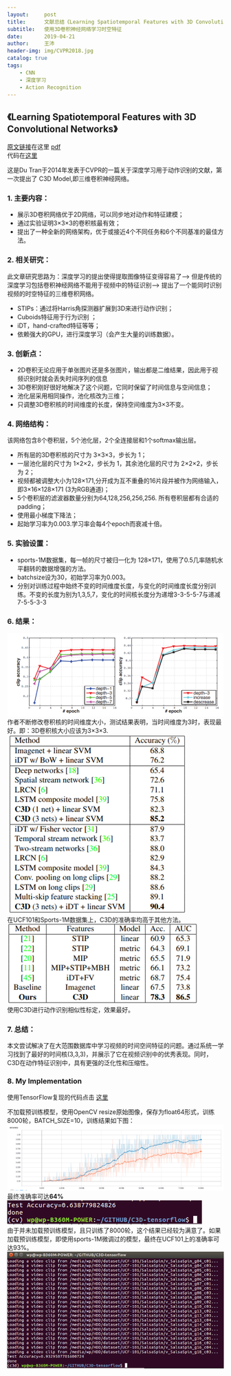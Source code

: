 ```yaml
---
layout:     post
title:      文献总结《Learning Spatiotemporal Features with 3D Convolutional Networks》(附TensorFlow代码)
subtitle:   使用3D卷积神经网络学习时空特征
date:       2019-04-21
author:     王沛
header-img: img/CVPR2018.jpg
catalog: true
tags:
    - CNN
    - 深度学习
    - Action Recognition
---
```


## 《Learning Spatiotemporal Features with 3D Convolutional Networks》  

[原文链接](https://arxiv.org/abs/1412.0767)在这里 [pdf](https://arxiv.org/pdf/1412.0767.pdf)    
代码在[这里](https://github.com/tianyaxiang/C3D-tensorflow)

这是Du Tran于2014年发表于CVPR的一篇关于深度学习用于动作识别的文献，第一次提出了 C3D Model,即三维卷积神经网络。  

### 1.	主要内容： 
  - 展示3D卷积网络优于2D网络，可以同步地对动作和特征建模；  
  - 通过实验证明3×3×3的卷积核最有效；  
  - 提出了一种全新的网络架构，优于或接近4个不同任务和6个不同基准的最佳方法。  

### 2.	相关研究：
此文章研究思路为：深度学习的提出使得提取图像特征变得容易了——> 但是传统的深度学习包括卷积神经网络不能用于视频中的特征识别——> 提出了一个能同时识别视频的时空特征的三维卷积网络。  
- STIPs：通过将Harris角探测器扩展到3D来进行动作识别；
- Cuboids特征用于行为识别 ；
- iDT，hand-crafted特征等等；
- 依赖强大的GPU，进行深度学习（会产生大量的训练数据）。

### 3.	创新点：
- 2D卷积无论应用于单张图片还是多张图片，输出都是二维结果，因此用于视频识别时就会丢失时间序列的信息 
- 3D卷积刚好很好地解决了这个问题，它同时保留了时间信息与空间信息；
- 池化层采用相同操作，池化核改为三维；
- 只调整3D卷积核的时间维度的长度，保持空间维度为3×3不变。

### 4. 网络结构：
该网络包含8个卷积层，5个池化层，2个全连接层和1个softmax输出层。
- 所有层的3D卷积核的尺寸为 3×3×3，步长为 1；
- 一层池化层的尺寸为 1×2×2，步长为 1，其余池化层的尺寸为 2×2×2，步长为 2；
- 视频都被调整大小为128×171,分开成为互不重叠的16片段并被作为网络输入，即3×16×128×171 (3为RGB通道)；
- 5个卷积层的滤波器数量分别为64,128,256,256,256. 所有卷积层都有合适的padding；
- 使用最小梯度下降法；
- 起始学习率为0.003.学习率会每4个epoch而衰减十倍。


### 5. 实验设置：
- sports-1M数据集，每一帧的尺寸被归一化为 128×171，使用了0.5几率随机水平翻转的数据增强的方法。
- batchsize设为30，初始学习率为0.003。
- 分别对训练过程中始终不变的时间维度长度，与变化的时间维度长度分别训练。不变的长度为别为1,3,5,7，变化的时间核长度分为递增3-3-5-5-7与递减7-5-5-3-3


### 6. 结果：
 ![kernel](/img/post2-kernel.png)  
作者不断修改卷积核的时间维度大小，测试结果表明，当时间维度为3时，表现最好。即：3D卷积核大小应该为3×3×3.  
 ![ucf101](/img/post2-ucf101.png)   
在UCF101和Sports-1M数据集上，C3D的准确率均高于其他方法。  
 ![similarity](/img/post2-similarity.png)   
使用C3D进行动作识别相似性标定，效果最好。  

### 7. 总结：   
本文尝试解决了在大范围数据库中学习视频的时间空间特征的问题。通过系统一学习找到了最好的时间核(3,3,3)，并展示了它在视频识别中的优秀表现。同时，C3D在动作特征识别中，具有更强的泛化性和压缩性。

### 8. My Implementation  

使用TensorFlow复现的代码点击 [这里](https://github.com/tianyaxiang/C3D-tensorflow)  

不加载预训练模型，使用OpenCV resize原始图像，保存为float64形式，训练8000轮，BATCH_SIZE=10，训练结果如下图：  
![result](/img/post2-result.png)  
最终准确率可达**64%**  
![result2](/img/post2-result2.png)  
由于并未加载预训练模型，且只训练了8000轮，这个结果已经较为满意了。如果加载预训练模型，即使用sports-1M微调过的模型，最终在UCF101上的准确率可达93%。  
![result3](/img/post2-result3.png)  